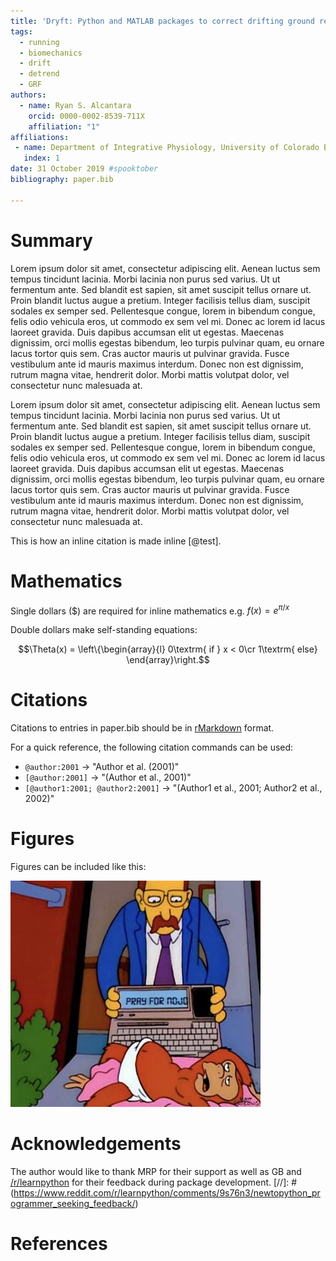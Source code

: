 ```yaml
---
title: 'Dryft: Python and MATLAB packages to correct drifting ground reaction force signals'
tags:
  - running
  - biomechanics
  - drift
  - detrend
  - GRF
authors:
  - name: Ryan S. Alcantara
    orcid: 0000-0002-8539-711X
    affiliation: "1"
affiliations:
 - name: Department of Integrative Physiology, University of Colorado Boulder, Boulder CO, USA 
   index: 1
date: 31 October 2019 #spooktober
bibliography: paper.bib

---
```


# Summary
Lorem ipsum dolor sit amet, consectetur adipiscing elit. Aenean luctus sem tempus tincidunt lacinia. Morbi lacinia 
non purus sed varius. Ut ut fermentum ante. Sed blandit est sapien, sit amet suscipit tellus ornare ut. Proin blandit
luctus augue a pretium. Integer facilisis tellus diam, suscipit sodales ex semper sed. Pellentesque congue, lorem in 
bibendum congue, felis odio vehicula eros, ut commodo ex sem vel mi. Donec ac lorem id lacus laoreet gravida. Duis 
dapibus accumsan elit ut egestas. Maecenas dignissim, orci mollis egestas bibendum, leo turpis pulvinar quam, eu 
ornare lacus tortor quis sem. Cras auctor mauris ut pulvinar gravida. Fusce vestibulum ante id mauris maximus 
interdum. Donec non est dignissim, rutrum magna vitae, hendrerit dolor. Morbi mattis volutpat dolor, vel consectetur 
nunc malesuada at.

Lorem ipsum dolor sit amet, consectetur adipiscing elit. Aenean luctus sem tempus tincidunt lacinia. Morbi lacinia 
non purus sed varius. Ut ut fermentum ante. Sed blandit est sapien, sit amet suscipit tellus ornare ut. Proin blandit
luctus augue a pretium. Integer facilisis tellus diam, suscipit sodales ex semper sed. Pellentesque congue, lorem in 
bibendum congue, felis odio vehicula eros, ut commodo ex sem vel mi. Donec ac lorem id lacus laoreet gravida. Duis 
dapibus accumsan elit ut egestas. Maecenas dignissim, orci mollis egestas bibendum, leo turpis pulvinar quam, eu 
ornare lacus tortor quis sem. Cras auctor mauris ut pulvinar gravida. Fusce vestibulum ante id mauris maximus 
interdum. Donec non est dignissim, rutrum magna vitae, hendrerit dolor. Morbi mattis volutpat dolor, vel consectetur 
nunc malesuada at.

This is how an inline citation is made inline [@test].

# Mathematics

Single dollars ($) are required for inline mathematics e.g. $f(x) = e^{\pi/x}$

Double dollars make self-standing equations:

$$\Theta(x) = \left\{\begin{array}{l}
0\textrm{ if } x < 0\cr
1\textrm{ else}
\end{array}\right.$$


# Citations

Citations to entries in paper.bib should be in
[rMarkdown](http://rmarkdown.rstudio.com/authoring_bibliographies_and_citations.html)
format.

For a quick reference, the following citation commands can be used:
- `@author:2001`  ->  "Author et al. (2001)"
- `[@author:2001]` -> "(Author et al., 2001)"
- `[@author1:2001; @author2:2001]` -> "(Author1 et al., 2001; Author2 et al., 2002)"

# Figures

Figures can be included like this: 

![Example figure.](test_figure.jpg)

# Acknowledgements

The author would like to thank MRP for their support as well as GB and 
[/r/learnpython](https://reddit.com/r/learnpython) for their feedback during package development. 
[//]: # (https://www.reddit.com/r/learnpython/comments/9s76n3/newtopython_programmer_seeking_feedback/)
# References